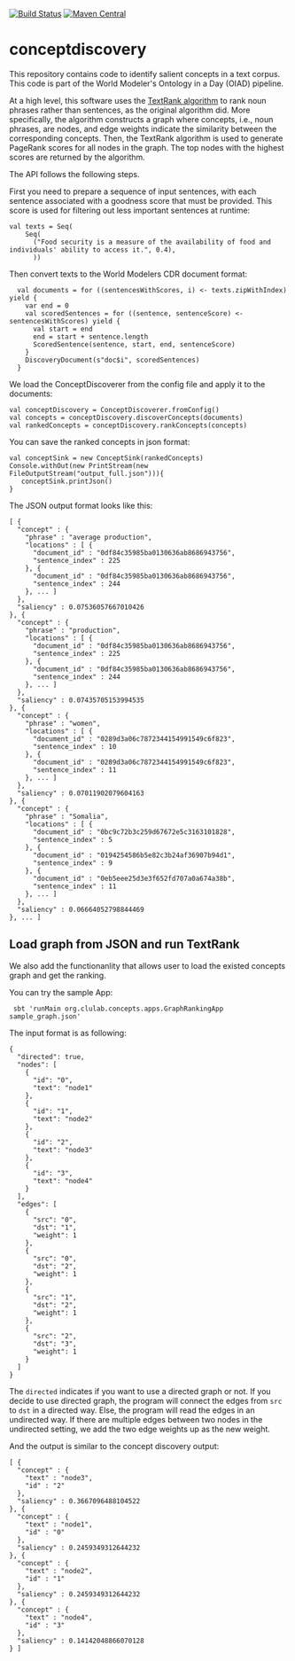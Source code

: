 [![Build Status](https://github.com/clulab/ConceptDiscovery/workflows/conceptdiscovery%20CI/badge.svg)](https://github.com/clulab/conceptdiscovery/actions)
[![Maven Central](https://img.shields.io/maven-central/v/org.clulab/conceptdiscovery_2.12?logo=apachemaven)](https://mvnrepository.com/artifact/org.clulab/conceptdiscovery)

# conceptdiscovery

This repository contains code to identify salient concepts in a text corpus. This code is part of the World Modeler's Ontology in a Day (OIAD) pipeline.

At a high level, this software uses the [TextRank algorithm](https://aclanthology.org/W04-3252.pdf) to rank noun phrases rather than sentences, as the original algorithm did. More specifically, the algorithm constructs a graph where concepts, i.e., noun phrases, are nodes, and edge weights indicate the similarity between the corresponding concepts. Then, the TextRank algorithm is used to generate PageRank scores for all nodes in the graph. The top nodes with the highest scores are returned by the algorithm.

The API follows the following steps.

First you need to prepare a sequence of input sentences, with each sentence associated with a goodness score that must be provided. This score is used for filtering out less important sentences at runtime:
```
val texts = Seq(
    Seq(
      ("Food security is a measure of the availability of food and individuals' ability to access it.", 0.4),
      ))
```
Then convert texts to the World Modelers CDR document format:
```
  val documents = for ((sentencesWithScores, i) <- texts.zipWithIndex) yield {
    var end = 0
    val scoredSentences = for ((sentence, sentenceScore) <- sentencesWithScores) yield {
      val start = end
      end = start + sentence.length
      ScoredSentence(sentence, start, end, sentenceScore)
    }
    DiscoveryDocument(s"doc$i", scoredSentences)
  }
```
We load the ConceptDiscoverer from the config file and apply it to the documents:
```  
val conceptDiscovery = ConceptDiscoverer.fromConfig()
val concepts = conceptDiscovery.discoverConcepts(documents)
val rankedConcepts = conceptDiscovery.rankConcepts(concepts)
```

You can save the ranked concepts in json format:
```
val conceptSink = new ConceptSink(rankedConcepts)
Console.withOut(new PrintStream(new FileOutputStream("output_full.json"))){
   conceptSink.printJson()
}
```
The JSON output format looks like this:
```
[ {
  "concept" : {
    "phrase" : "average production",
    "locations" : [ {
      "document_id" : "0df84c35985ba0130636ab8686943756",
      "sentence_index" : 225
    }, {
      "document_id" : "0df84c35985ba0130636ab8686943756",
      "sentence_index" : 244
    }, ... ]
  },
  "saliency" : 0.07536057667010426
}, {
  "concept" : {
    "phrase" : "production",
    "locations" : [ {
      "document_id" : "0df84c35985ba0130636ab8686943756",
      "sentence_index" : 225
    }, {
      "document_id" : "0df84c35985ba0130636ab8686943756",
      "sentence_index" : 244
    }, ... ]
  },
  "saliency" : 0.07435705153994535
}, {
  "concept" : {
    "phrase" : "women",
    "locations" : [ {
      "document_id" : "0289d3a06c7872344154991549c6f823",
      "sentence_index" : 10
    }, {
      "document_id" : "0289d3a06c7872344154991549c6f823",
      "sentence_index" : 11
    }, ... ]
  },
  "saliency" : 0.07011902079604163
}, {
  "concept" : {
    "phrase" : "Somalia",
    "locations" : [ {
      "document_id" : "0bc9c72b3c259d67672e5c3163101828",
      "sentence_index" : 5
    }, {
      "document_id" : "0194254586b5e82c3b24af36907b94d1",
      "sentence_index" : 9
    }, {
      "document_id" : "0eb5eee25d3e3f652fd707a0a674a38b",
      "sentence_index" : 11
    }, ... ]
  },
  "saliency" : 0.06664052798844469
}, ... ]

```


## Load graph from JSON and run TextRank

We also add the functionanlity that allows user to load the existed concepts graph and get the ranking.

You can try the sample App:
```
 sbt 'runMain org.clulab.concepts.apps.GraphRankingApp sample_graph.json'
```

The input format is as following:
```
{
  "directed": true,
  "nodes": [
    {
      "id": "0",
      "text": "node1"
    },
    {
      "id": "1",
      "text": "node2"
    },
    {
      "id": "2",
      "text": "node3"
    },
    {
      "id": "3",
      "text": "node4"
    }
  ],
  "edges": [
    {
      "src": "0",
      "dst": "1",
      "weight": 1
    },
    {
      "src": "0",
      "dst": "2",
      "weight": 1
    },
    {
      "src": "1",
      "dst": "2",
      "weight": 1
    },
    {
      "src": "2",
      "dst": "3",
      "weight": 1
    }
  ]
}
```
The `directed` indicates if you want to use a directed graph or not. If you decide to use directed graph, the program will connect the edges from `src` to `dst` in a directed way. Else, the program will read the edges in an undirected way. If there are multiple edges between two nodes in the undirected setting, we add the two edge weights up as the new weight.

And the output is similar to the concept discovery output:
```
[ {
  "concept" : {
    "text" : "node3",
    "id" : "2"
  },
  "saliency" : 0.3667096488104522
}, {
  "concept" : {
    "text" : "node1",
    "id" : "0"
  },
  "saliency" : 0.2459349312644232
}, {
  "concept" : {
    "text" : "node2",
    "id" : "1"
  },
  "saliency" : 0.2459349312644232
}, {
  "concept" : {
    "text" : "node4",
    "id" : "3"
  },
  "saliency" : 0.14142048866070128
} ]
```
